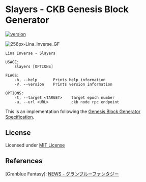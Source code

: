 # Slayers - CKB Genesis Block Generator

[![version](https://img.shields.io/github/v/release/nervosnetwork/Slayers)](https://github.com/nervosnetwork/Slayers/releases/latest)

![256px-Lina_Inverse_GF](https://user-images.githubusercontent.com/3198439/67932760-79c9a080-fbff-11e9-8b59-fa44e825d45d.png)


```shell
Lina Inverse - Slayers

USAGE:
    slayers [OPTIONS]

FLAGS:
    -h, --help       Prints help information
    -V, --version    Prints version information

OPTIONS:
    -t, --target <TARGET>    target epoch number
    -u, --url <URL>          ckb node rpc endpoint
```

This is an implementation following the [Genesis Block Generator Specification](spec.md).

## License

Licensed under [MIT License]

[MIT License]: LICENSE-MIT

## References
[Granblue Fantasy]: [NEWS - グランブルーファンタジー](https://granbluefantasy.jp/pages/?p=6029)
